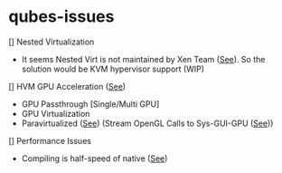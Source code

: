 # qubes-issues
[] Nested Virtualization
- It seems Nested Virt is not maintained by Xen Team ([See](https://wiki.xenproject.org/wiki/Nested_Virtualization_in_Xen)). So the solution would be KVM hypervisor support (WIP)

[] HVM GPU Acceleration ([See](https://wiki.archlinux.org/title/QEMU/Guest_graphics_acceleration))
- GPU Passthrough [Single/Multi GPU]
- GPU Virtualization
- Paravirtualized ([See](https://forum.level1techs.com/t/benchmark-or-advice-on-virtio-gpu-virlgl/172713)) (Stream OpenGL Calls to Sys-GUI-GPU ([See](https://forum.qubes-os.org/t/progress-reports-streaming-opengl-vulkan-calls-to-sys-gui-gpu/5430)))

[] Performance Issues
- Compiling is half-speed of native ([See](https://github.com/QubesOS/qubes-issues/issues/7404))
